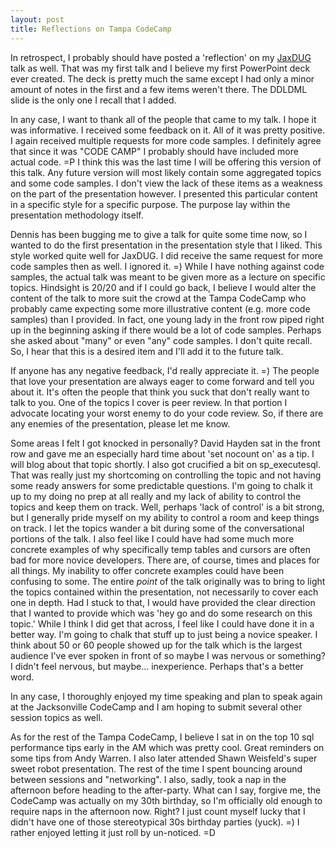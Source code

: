```yaml
---
layout: post
title: Reflections on Tampa CodeCamp
---
```


In retrospect, I probably should have posted a 'reflection' on my [JaxDUG](http://www.jaxdug.com/) talk as well. That was my first talk and I believe my first PowerPoint deck ever created. The deck is pretty much the same except I had only a minor amount of notes in the first and a few items weren't there. The DDLDML slide is the only one I recall that I added.

In any case, I want to thank all of the people that came to my talk. I hope it was informative. I received some feedback on it. All of it was pretty positive. I again received multiple requests for more code samples. I definitely agree that since it was "CODE CAMP" I probably should have included more actual code. =P I think this was the last time I will be offering this version of this talk. Any future version will most likely contain some aggregated topics and some code samples. I don't view the lack of these items as a weakness on the part of the presentation however. I presented this particular content in a specific style for a specific purpose. The purpose lay within the presentation methodology itself.

Dennis has been bugging me to give a talk for quite some time now, so I wanted to do the first presentation in the presentation style that I liked. This style worked quite well for JaxDUG. I did receive the same request for more code samples then as well. I ignored it. =) While I have nothing against code samples, the actual talk was meant to be given more as a lecture on specific topics. Hindsight is 20/20 and if I could go back, I believe I would alter the content of the talk to more suit the crowd at the Tampa CodeCamp who probably came expecting some more illustrative content (e.g. more code samples) than I provided. In fact, one young lady in the front row piped right up in the beginning asking if there would be a lot of code samples. Perhaps she asked about "many" or even "any" code samples. I don't quite recall. So, I hear that this is a desired item and I'll add it to the future talk.

If anyone has any negative feedback, I'd really appreciate it. =) The people that love your presentation are always eager to come forward and tell you about it. It's often the people that think you suck that don't really want to talk to you. One of the topics I cover is peer review. In that portion I advocate locating your worst enemy to do your code review. So, if there are any enemies of the presentation, please let me know. 

Some areas I felt I got knocked in personally? David Hayden sat in the front row and gave me an especially hard time about 'set nocount on' as a tip. I will blog about that topic shortly. I also got crucified a bit on sp_executesql. That was really just my shortcoming on controlling the topic and not having some ready answers for some predictable questions. I'm going to chalk it up to my doing no prep at all really and my lack of ability to control the topics and keep them on track. Well, perhaps 'lack of control' is a bit strong, but I generally pride myself on my ability to control a room and keep things on track. I let the topics wander a bit during some of the conversational portions of the talk. I also feel like I could have had some much more concrete examples of why specifically temp tables and cursors are often bad for more novice developers. There are, of course, times and places for all things. My inability to offer concrete examples could have been confusing to some. The entire *point* of the talk originally was to bring to light the topics contained within the presentation, not necessarily to cover each one in depth. Had I stuck to that, I would have provided the clear direction that I wanted to provide which was 'hey go and do some research on this topic.' While I think I did get that across, I feel like I could have done it in a better way. I'm going to chalk that stuff up to just being a novice speaker. I think about 50 or 60 people showed up for the talk which is the largest audience I've ever spoken in front of so maybe I was nervous or something? I didn't feel nervous, but maybe... inexperience. Perhaps that's a better word.

In any case, I thoroughly enjoyed my time speaking and plan to speak again at the Jacksonville CodeCamp and I am hoping to submit several other session topics as well.

As for the rest of the Tampa CodeCamp, I believe I sat in on the top 10 sql performance tips early in the AM which was pretty cool. Great reminders on some tips from Andy Warren. I also later attended Shawn Weisfeld's super sweet robot presentation. The rest of the time I spent bouncing around between sessions and "networking". I also, sadly, took a nap in the afternoon before heading to the after-party. What can I say, forgive me, the CodeCamp was actually on my 30th birthday, so I'm officially old enough to require naps in the afternoon now. Right? I just count myself lucky that I didn't have one of those stereotypical 30s birthday parties (yuck). =) I rather enjoyed letting it just roll by un-noticed. =D
